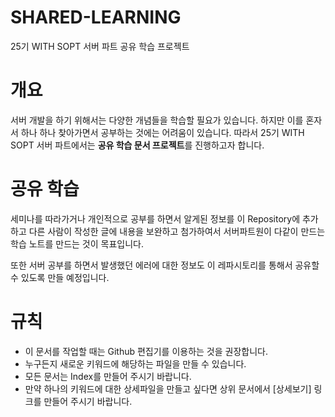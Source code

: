 # SHARED-LEARNING
25기 WITH SOPT 서버 파트 공유 학습 프로젝트

# 개요

서버 개발을 하기 위해서는 다양한 개념들을 학습할 필요가 있습니다. 
하지만 이를 혼자서 하나 하나 찾아가면서 공부하는 것에는 어려움이 있습니다.
따라서 25기 WITH SOPT 서버 파트에서는 **공유 학습 문서 프로젝트**를 진행하고자 합니다.

# 공유 학습

세미나를 따라가거나 개인적으로 공부를 하면서 알게된 정보를 이 Repository에 추가하고 
다른 사람이 작성한 글에 내용을 보완하고 첨가하여서 서버파트원이 다같이 만드는 학습 노트를 만드는 것이 목표입니다.

또한 서버 공부를 하면서 발생했던 에러에 대한 정보도 이 레파시토리를 통해서 공유할 수 있도록 만들 예정입니다.



# 규칙

- 이 문서를 작업할 때는 Github 편집기를 이용하는 것을 권장합니다.
- 누구든지 새로운 키워드에 해당하는 파일을 만들 수 있습니다.
- 모든 문서는 Index를 만들어 주시기 바랍니다.
- 만약 하나의 키워드에 대한 상세파일을 만들고 싶다면 상위 문서에서 [상세보기] 링크를 만들어 주시기 바랍니다.
 
